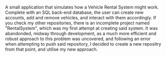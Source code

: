 A small application that simulates how a Vehicle Rental System might work. Complete with an SQL back-end database, the user can create new accounts, add and remove vehicles, and interact with them accordingly. If you check my other repositories, there is an incomplete project named "RentalSystem", which was my first attempt at creating said system. It was abandonded, midway through development, as a much more efficient and robust approach to this problem was uncovered, and following an error when attempting to push said repository, I decided to create a new repositry from that point, and utilise my new approach.
